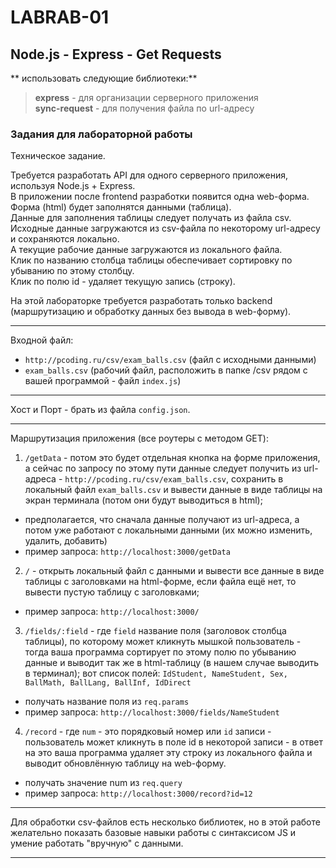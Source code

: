 # LABRAB-01  

## Node.js - Express - Get Requests  

** использовать следующие библиотеки:**  

> **express** - для организации серверного приложения  
> **sync-request** - для получения файла по url-адресу  

### Задания для лабораторной работы  

Техническое задание.  

Требуется разработать API для одного серверного приложения, используя Node.js + Express.  
В приложении после frontend разработки появится одна web-форма.  
Форма (html) будет заполнятся данными (таблица).  
Данные для заполнения таблицы следует получать из файла csv.  
Исходные данные загружаются из csv-файла по некоторому url-адресу и сохраняются локально.  
А текущие рабочие данные загружаются из локального файла.  
Клик по названию столбца таблицы обеспечивает сортировку по убыванию по этому столбцу.  
Клик по полю id - удаляет текущую запись (строку).  

На этой лабораторке требуется разработать только backend (маршрутизацию и обработку данных без вывода в web-форму).  

---  

Входной файл:  

- `http://pcoding.ru/csv/exam_balls.csv` (файл с исходными данными)  
- `exam_balls.csv` (рабочий файл, расположить в папке /csv рядом с вашей программой - файл `index.js`)  

---  

Хост и Порт - брать из файла `config.json`.  

---  

Маршрутизация приложения (все роутеры с методом GET):  

1) `/getData` - потом это будет отдельная кнопка на форме приложения, а сейчас по запросу по этому пути данные следует получить из url-адреса - `http://pcoding.ru/csv/exam_balls.csv`, сохранить в локальный файл `exam_balls.csv` и вывести данные в виде таблицы на экран терминала (потом они будут выводиться в html);  
  - предполагается, что сначала данные получают из url-адреса, а потом уже работают с локальными данными (их можно изменить, удалить, добавить)  
  - пример запроса: `http://localhost:3000/getData`  
  
2) `/` - открыть локальный файл с данными и вывести все данные в виде таблицы с заголовками на html-форме, если файла ещё нет, то вывести пустую таблицу с заголовками;  
  - пример запроса: `http://localhost:3000/`  
  
3) `/fields/:field` - где `field` название поля (заголовок столбца таблицы), по которому может кликнуть мышкой пользователь - тогда ваша программа сортирует по этому полю по убыванию данные и выводит так же в html-таблицу (в нашем случае выводить в терминал); вот список полей: `IdStudent, NameStudent, Sex, BallMath, BallLang, BallInf, IdDirect`  
  - получать название поля из `req.params`  
  - пример запроса: `http://localhost:3000/fields/NameStudent`  
  
4) `/record` - где `num` - это порядковый номер или `id` записи - пользователь может кликнуть в поле id в некоторой записи - в ответ на это ваша программа удаляет эту строку из локального файла и выводит обновлённую таблицу на web-форму.  
  - получать значение num из `req.query`  
  - пример запроса: `http://localhost:3000/record?id=12`  
  
---  

Для обработки csv-файлов есть несколько библиотек, но в этой работе желательно показать базовые навыки работы с синтаксисом JS и умение работать "вручную" с данными.  

---  

